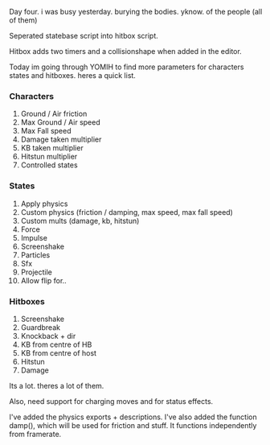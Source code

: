 Day four. i was busy yesterday. burying the bodies. yknow. of the people (all of them)

Seperated statebase script into hitbox script.

Hitbox adds two timers and a collisionshape when added in the editor.

Today im going through YOMIH to find more parameters for characters states and hitboxes.
heres a quick list.
### Characters
1. Ground / Air friction
2. Max Ground / Air speed
3. Max Fall speed
4. Damage taken multiplier
5. KB taken multiplier
6. Hitstun multiplier
7. Controlled states
### States
1. Apply physics 
2. Custom physics (friction / damping, max speed, max fall speed)
3. Custom mults (damage, kb, hitstun)
4. Force
5. Impulse
6. Screenshake
7. Particles
8. Sfx
9. Projectile
10. Allow flip for..
### Hitboxes
1. Screenshake
2. Guardbreak
3. Knockback + dir
4. KB from centre of HB
5. KB from centre of host
6. Hitstun
7. Damage

Its a lot. theres a lot of them.

Also, need support for charging moves and for status effects.

I've added the physics exports + descriptions.
I've also added the function damp(), which will be used for friction and stuff. It functions independently from framerate.

